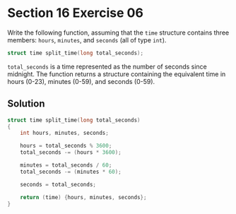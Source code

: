 # Section 16 Exercise 06

Write the following function, assuming that the `time` structure contains three members: `hours`, `minutes`, and `seconds` (all of type `int`).

```c
struct time split_time(long total_seconds);
```

`total_seconds` is a time represented as the number of seconds since midnight. The function returns a structure containing the equivalent time in hours (0-23), minutes (0-59), and seconds (0-59).


## Solution

```c
struct time split_time(long total_seconds) 
{
    int hours, minutes, seconds;

    hours = total_seconds % 3600;
    total_seconds -= (hours * 3600);

    minutes = total_seconds / 60;
    total_seconds -= (minutes * 60);

    seconds = total_seconds;

    return (time) {hours, minutes, seconds};
}
```
